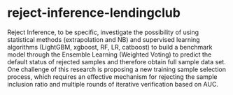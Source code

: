 # reject-inference-lendingclub
Reject Inference, to be specific, investigate the possibility of using statistical methods (extrapolation and NB) and supervised learning algorithms (LightGBM, xgboost, RF, LR, catboost) to build a benchmark model through the Ensemble Learning (Weighted Voting) to predict the default status of rejected samples and therefore obtain full sample data set. 
One challenge of this research is proposing a new training sample selection process, which requires an effective mechanism for rejecting the sample inclusion ratio and multiple rounds of iterative verification based on AUC. 
